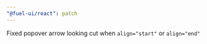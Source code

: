 ```yaml
---
"@fuel-ui/react": patch
---
```


Fixed popover arrow looking cut when `align="start"` or `align="end"`
